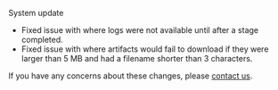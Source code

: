 System update

* Fixed issue with where logs were not available until after a stage completed.
* Fixed issue with where artifacts would fail to download if they were larger than 5 MB and had a filename shorter than 3 characters.

If you have any concerns about these changes, please [contact us](https://snap-ci.com/contact-us).
